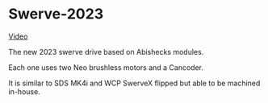# Swerve-2023

[Video](https://www.youtube.com/watch?v=D5lZlw7P5DU)

The new 2023 swerve drive based on Abishecks modules.

Each one uses two Neo brushless motors and a Cancoder.

It is similar to SDS MK4i and WCP SwerveX flipped but able to be machined in-house.
